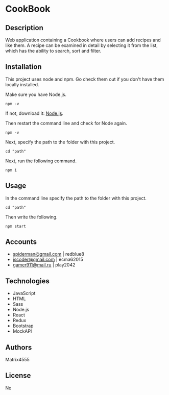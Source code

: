 # CookBook

## Description

Web application containing a Cookbook where users can add recipes and like them. A recipe can be examined in detail by selecting it from the list, which has the ability to search, sort and filter.

## Installation

This project uses node and npm. Go check them out if you don't have them locally installed.

Make sure you have Node.js.

```
npm -v
```

If not, download it: [Node.js](https://nodejs.org/).

Then restart the command line and check for Node again.

```
npm -v
```

Next, specify the path to the folder with this project. 

```
cd "path"
```

Next, run the following command.

```
npm i
```

## Usage

In the command line specify the path to the folder with this project.

```
cd "path"
```

Then write the following.

```
npm start
```

## Accounts

- spiderman@gmail.com | redblue8
- jscoder@gmail.com | ecma62015
- gamer911@mail.ru | play2042

## Technologies

- JavaScript
- HTML
- Sass
- Node.js
- React
- Redux
- Bootstrap
- MockAPI

## Authors

Matrix4555

## License

No
